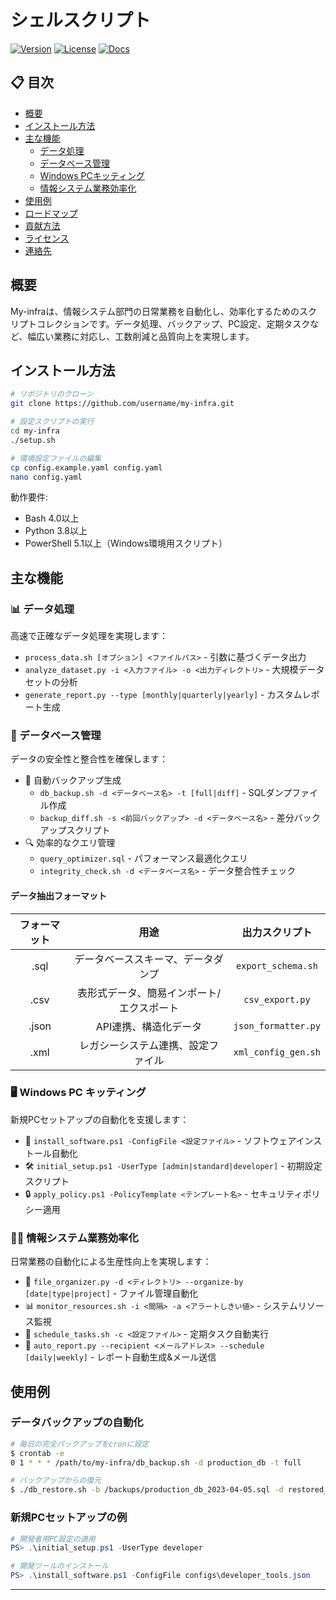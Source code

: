 
# シェルスクリプト



[![Version](https://img.shields.io/badge/version-1.2.0-blue.svg)](https://github.com/username/my-infra/releases)
[![License](https://img.shields.io/badge/license-MIT-green.svg)](LICENSE)
[![Docs](https://img.shields.io/badge/docs-latest-orange.svg)](https://github.com/username/my-infra/wiki)

</div>

## 📋 目次

- [概要](#概要)
- [インストール方法](#インストール方法)
- [主な機能](#主な機能)
  - [データ処理](#-データ処理)
  - [データベース管理](#-データベース管理)
  - [Windows PCキッティング](#-windows-pc-キッティング)
  - [情報システム業務効率化](#-情報システム業務効率化)
- [使用例](#使用例)
- [ロードマップ](#ロードマップ)
- [貢献方法](#貢献方法)
- [ライセンス](#ライセンス)
- [連絡先](#連絡先)

## 概要

My-infraは、情報システム部門の日常業務を自動化し、効率化するためのスクリプトコレクションです。データ処理、バックアップ、PC設定、定期タスクなど、幅広い業務に対応し、工数削減と品質向上を実現します。

## インストール方法

```bash
# リポジトリのクローン
git clone https://github.com/username/my-infra.git

# 設定スクリプトの実行
cd my-infra
./setup.sh

# 環境設定ファイルの編集
cp config.example.yaml config.yaml
nano config.yaml
```

動作要件:
- Bash 4.0以上
- Python 3.8以上
- PowerShell 5.1以上（Windows環境用スクリプト）

## 主な機能

### 📊 データ処理

高速で正確なデータ処理を実現します：

- `process_data.sh [オプション] <ファイルパス>` - 引数に基づくデータ出力
- `analyze_dataset.py -i <入力ファイル> -o <出力ディレクトリ>` - 大規模データセットの分析
- `generate_report.py --type [monthly|quarterly|yearly]` - カスタムレポート生成

### 💾 データベース管理

データの安全性と整合性を確保します：

- 📁 自動バックアップ生成
  - `db_backup.sh -d <データベース名> -t [full|diff]` - SQLダンプファイル作成
  - `backup_diff.sh -s <前回バックアップ> -d <データベース名>` - 差分バックアップスクリプト
- 🔍 効率的なクエリ管理
  - `query_optimizer.sql` - パフォーマンス最適化クエリ
  - `integrity_check.sh -d <データベース名>` - データ整合性チェック

#### データ抽出フォーマット

| フォーマット | 用途 | 出力スクリプト |
|:----------:|:----:|:------------:|
| .sql       | データベーススキーマ、データダンプ | `export_schema.sh` |
| .csv       | 表形式データ、簡易インポート/エクスポート | `csv_export.py` |
| .json      | API連携、構造化データ | `json_formatter.py` |
| .xml       | レガシーシステム連携、設定ファイル | `xml_config_gen.sh` |

### 🖥️ Windows PC キッティング

新規PCセットアップの自動化を支援します：

- 🔧 `install_software.ps1 -ConfigFile <設定ファイル>` - ソフトウェアインストール自動化
- 🛠️ `initial_setup.ps1 -UserType [admin|standard|developer]` - 初期設定スクリプト
- 🔒 `apply_policy.ps1 -PolicyTemplate <テンプレート名>` - セキュリティポリシー適用

### 👨‍💼 情報システム業務効率化

日常業務の自動化による生産性向上を実現します：

- 📁 `file_organizer.py -d <ディレクトリ> --organize-by [date|type|project]` - ファイル管理自動化
- 📊 `monitor_resources.sh -i <間隔> -a <アラートしきい値>` - システムリソース監視
- 🔄 `schedule_tasks.sh -c <設定ファイル>` - 定期タスク自動実行
- 📧 `auto_report.py --recipient <メールアドレス> --schedule [daily|weekly]` - レポート自動生成&メール送信

## 使用例

### データバックアップの自動化

```bash
# 毎日の完全バックアップをcronに設定
$ crontab -e
0 1 * * * /path/to/my-infra/db_backup.sh -d production_db -t full

# バックアップからの復元
$ ./db_restore.sh -b /backups/production_db_2023-04-05.sql -d restored_db
```

### 新規PCセットアップの例

```powershell
# 開発者用PC設定の適用
PS> .\initial_setup.ps1 -UserType developer

# 開発ツールのインストール
PS> .\install_software.ps1 -ConfigFile configs\developer_tools.json
```




---
